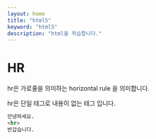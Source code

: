 ```yaml
---
layout: home
title: "html5"
keyword: "html5"
description: "html을 학습합니다."
---
```


# HR
hr은 가로줄을 의미하는 horizontal rule 을 의미합니다.

hr은 단일 테그로 내용이 없는 테그 입니다.

```html
안녕하세요.
<hr>
반갑습니다.
```

